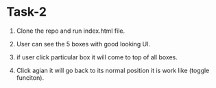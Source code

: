 # Task-2

1. Clone the repo and run index.html file.

2. User can see the 5 boxes with good looking UI.

3. if user click particular box it will come to top of all boxes.

4. Click agian it will go back to its normal position it is work like (toggle funciton).
